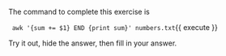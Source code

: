 The command to complete this exercise is

` awk '{sum += $1} END {print sum}' numbers.txt`{{ execute }}

Try it out, hide the answer, then fill in your answer.
